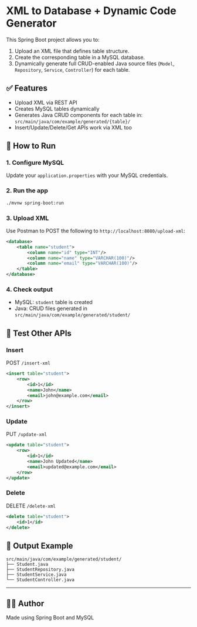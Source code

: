 # XML to Database + Dynamic Code Generator

This Spring Boot project allows you to:
1. Upload an XML file that defines table structure.
2. Create the corresponding table in a MySQL database.
3. Dynamically generate full CRUD-enabled Java source files (`Model`, `Repository`, `Service`, `Controller`) for each table.

## ✅ Features
- Upload XML via REST API
- Creates MySQL tables dynamically
- Generates Java CRUD components for each table in: `src/main/java/com/example/generated/{table}/`
- Insert/Update/Delete/Get APIs work via XML too

## 🚀 How to Run

### 1. Configure MySQL
Update your `application.properties` with your MySQL credentials.

### 2. Run the app
```bash
./mvnw spring-boot:run
```

### 3. Upload XML
Use Postman to POST the following to `http://localhost:8080/upload-xml`:

```xml
<database>
    <table name="student">
        <column name="id" type="INT"/>
        <column name="name" type="VARCHAR(100)"/>
        <column name="email" type="VARCHAR(100)"/>
    </table>
</database>
```

### 4. Check output
- MySQL: `student` table is created
- Java: CRUD files generated in `src/main/java/com/example/generated/student/`

## 🧪 Test Other APIs

### Insert
POST `/insert-xml`
```xml
<insert table="student">
    <row>
        <id>1</id>
        <name>John</name>
        <email>john@example.com</email>
    </row>
</insert>
```

### Update
PUT `/update-xml`
```xml
<update table="student">
    <row>
        <id>1</id>
        <name>John Updated</name>
        <email>updated@example.com</email>
    </row>
</update>
```

### Delete
DELETE `/delete-xml`
```xml
<delete table="student">
    <id>1</id>
</delete>
```

## 📁 Output Example

```
src/main/java/com/example/generated/student/
├── Student.java
├── StudentRepository.java
├── StudentService.java
└── StudentController.java
```

---

## 👨‍💻 Author
Made using Spring Boot and MySQL
